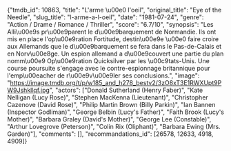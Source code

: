 {"tmdb_id": 10863, "title": "L'arme \u00e0 l'oeil", "original_title": "Eye of the Needle", "slug_title": "l-arme-a-l-oeil", "date": "1981-07-24", "genre": "Action / Drame / Romance / Thriller", "score": "6.7/10", "synopsis": "Les Alli\u00e9s pr\u00e9parent le d\u00e9barquement de Normandie. Ils ont mis en place l'op\u00e9ration Fortitude, destin\u00e9e \u00e0 faire croire aux Allemands que le d\u00e9barquement se fera dans le Pas-de-Calais et en Norv\u00e8ge. Un espion allemand a d\u00e9couvert une partie du plan nomm\u00e9 Op\u00e9ration Quicksilver par les \u00c9tats-Unis. Une course poursuite s'engage avec le contre-espionnage britannique pour l'emp\u00eacher de r\u00e9v\u00e9ler ses conclusions.", "image": "https://image.tmdb.org/t/p/w185_and_h278_bestv2/3zO8xT3E1RWXUpt9PW9Jshkllqf.jpg", "actors": ["Donald Sutherland (Henry Faber)", "Kate Nelligan (Lucy Rose)", "Stephen MacKenna (Lieutenant)", "Christopher Cazenove (David Rose)", "Philip Martin Brown (Billy Parkin)", "Ian Bannen (Inspector Godliman)", "George Belbin (Lucy's Father)", "Faith Brook (Lucy's Mother)", "Barbara Graley (David's Mother)", "George Lee (Constable)", "Arthur Lovegrove (Peterson)", "Colin Rix (Oliphant)", "Barbara Ewing (Mrs. Garden)"], "comments": [], "recommandations_id": [26578, 12633, 4918, 4909]}